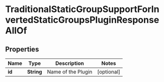 

# TraditionalStaticGroupSupportForInvertedStaticGroupsPluginResponseAllOf


## Properties

| Name | Type | Description | Notes |
|------------ | ------------- | ------------- | -------------|
|**id** | **String** | Name of the Plugin |  [optional] |



